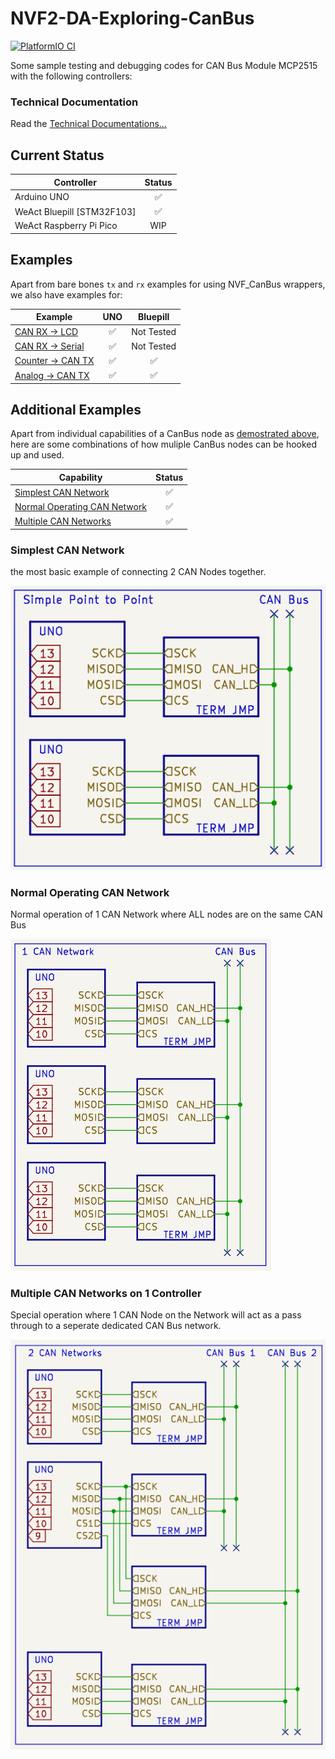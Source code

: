 # NVF2-DA-Exploring-CanBus

[![PlatformIO CI](https://github.com/scott-cjx/NVFCanBus/actions/workflows/pio-test.yml/badge.svg?branch=main)](https://github.com/scott-cjx/NVFCanBus/actions/workflows/pio-test.yml)

Some sample testing and debugging codes for CAN Bus Module MCP2515 with the following controllers:

<h3>Technical Documentation</h3>

Read the [Technical Documentations...](./technical.md)

## Current Status

| Controller                 | Status |
|----------------------------|:------:|
| Arduino UNO                |   ✅    |
| WeAct Bluepill [STM32F103] |   ✅    |
| WeAct Raspberry Pi Pico    |  WIP   |

## Examples

Apart from bare bones `tx` and `rx` examples for using NVF_CanBus wrappers, we also have examples for:

| Example                                     | UNO |  Bluepill  |
|---------------------------------------------|:---:|:----------:|
| [CAN RX -> LCD](../examples/rx-lcd/)        |  ✅  | Not Tested |
| [CAN RX -> Serial](../examples/rx-lcd/)     |  ✅  | Not Tested |
| [Counter -> CAN TX](../examples/tx-simple/) |  ✅  |     ✅      |
| [Analog -> CAN TX](../examples/tx-analog/)  |  ✅  |     ✅      |

## Additional Examples

Apart from individual capabilities of a CanBus node as [demostrated above](#examples), here are some combinations of how muliple CanBus nodes can be hooked up and used.

| Capability                                                      | Status |
|-----------------------------------------------------------------|:------:|
| [Simplest CAN Network](#simplest-can-network)                   |   ✅    |
| [Normal Operating CAN Network](#normal-operating-can-network)   |   ✅    |
| [Multiple CAN Networks](#multiple-can-networks-on-1-controller) |   ✅    |

### Simplest CAN Network

the most basic example of connecting 2 CAN Nodes together.

![img](rsc/img-simple_p2p.png)

### Normal Operating CAN Network

Normal operation of 1 CAN Network where ALL nodes are on the same CAN Bus

![img](rsc/img-1can_network.png)

### Multiple CAN Networks on 1 Controller

Special operation where 1 CAN Node on the Network will act as a pass through to a seperate dedicated CAN Bus network.

![img](rsc/img-2can_networks.png)
